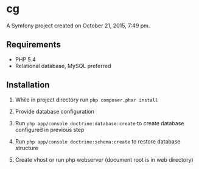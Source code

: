 cg
=========

A Symfony project created on October 21, 2015, 7:49 pm.

## Requirements
* PHP 5.4
* Relational database, MySQL preferred

## Installation

1. While in project directory run `php composer.phar install`

2. Provide database configuration

3. Run `php app/console doctrine:database:create` to create database configured in previous step

4. Run `php app/console doctrine:schema:create` to restore database structure

5. Create vhost or run php webserver (document root is in web directory)


